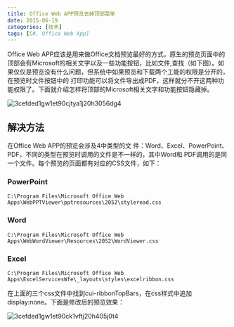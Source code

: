 ```yaml
---
title: Office Web APP预览去掉顶部菜单
date: 2015-06-19
categories: [技术]
tags: [C#, Office Web App]
---
```


Office Web APP应该是用来做Office文档预览最好的方式，原生的预览页面中的顶部会有Microsoft的相关文字以及一些功能按钮，比如文件,查找（如下图）。如果仅仅是预览没有什么问题，但系统中如果预览和下载两个工能的权限是分开的，在预览时文件按钮中的 打印功能可以将文件导出成PDF，这样就分不开这两种功能权限了。下面就介绍怎样将顶部的Microsoft相关文字和功能按钮隐藏掉。

![3cefded1gw1et90cjtya1j20h3056dg4](https://cdn.jsdelivr.net/gh/oec2003/hblog-images/img/202201301602055.jpg)

## 解决方法

在Office Web APP的预览会涉及4中类型的文 件：Word、Excel、PowerPoint、PDF，不同的类型在预览时调用的文件是不一样的，其中Word和 PDF调用的是同一个文件。每个预览的页面都有对应的CSS文件，如下：

### PowerPoint

```
C:\Program Files\Microsoft Office Web Apps\WebPPTViewer\pptresources\2052\styleread.css
```

### Word

```
C:\Program Files\Microsoft Office Web Apps\WebWordViewer\Resources\2052\WordViewer.css
```

### Excel

```
C:\Program Files\Microsoft Office Web Apps\ExcelServicesWfe\_layouts\styles\excelribbon.css
```

在上面的三个css文件中找到cui-ribbonTopBars，在css样式中追加display:none。下面是修改后的预览效果：

![3cefded1gw1et90ck1vftj20h405j0t4](https://cdn.jsdelivr.net/gh/oec2003/hblog-images/img/202201301602716.jpg)

